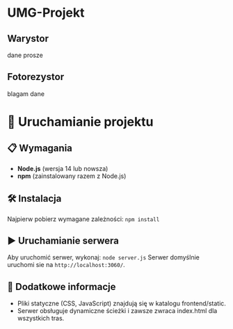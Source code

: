 # UMG-Projekt
## Warystor
dane prosze

## Fotorezystor 
blagam dane

# 🚀 Uruchamianie projektu
## 📋 Wymagania
- **Node.js** (wersja 14 lub nowsza)
- **npm** (zainstalowany razem z Node.js)

## 🛠 Instalacja
Najpierw pobierz wymagane zależności:
```npm install```
## ▶️ Uruchamianie serwera
Aby uruchomić serwer, wykonaj:
```node server.js```
Serwer domyślnie uruchomi sie na `http://localhost:3060/`.
## 🔧 Dodatkowe informacje
- Pliki statyczne (CSS, JavaScript) znajdują się w katalogu frontend/static.
- Serwer obsługuje dynamiczne ścieżki i zawsze zwraca index.html dla wszystkich tras.
